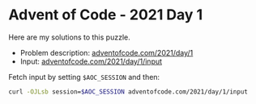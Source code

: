 # Advent of Code - 2021 Day 1
Here are my solutions to this puzzle.

* Problem description: [adventofcode.com/2021/day/1](https://adventofcode.com/2021/day/1)
* Input: [adventofcode.com/2021/day/1/input](https://adventofcode.com/2021/day/1/input)

Fetch input by setting `$AOC_SESSION` and then:
```bash
curl -OJLsb session=$AOC_SESSION adventofcode.com/2021/day/1/input
```
